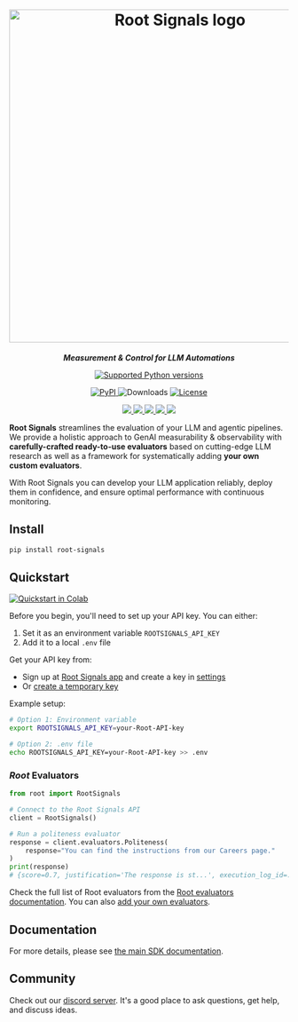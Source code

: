 <h1 align="center">
  <img width="600" alt="Root Signals logo" src="https://app.rootsignals.ai/images/root-signals-color.svg" loading="lazy">
</h1>

  <!-- This is commented so it is easier to sync with the docs/index.rst -->

<p align="center" class="large-text">
  <i><strong>Measurement & Control for LLM Automations</strong></i>
</p>

<p align="center">
    <a href="https://pypi.org/project/root-signals/">
      <img alt="Supported Python versions" src="https://img.shields.io/badge/Python-3.10%20to%203.13-yellow?style=for-the-badge&logo=python&logoColor=yellow">
    </a>
</p>

<p align="center">
  <a href="https://pypi.org/project/root-signals">
    <img src="https://img.shields.io/pypi/v/root-signals" alt="PyPI">
  </a>
  <img src="https://img.shields.io/pypi/dm/root-signals?color=orange" alt="Downloads">
  <a href="https://github.com/root-signals/rs-python-sdk/blob/main/LICENSE">
    <img src="https://img.shields.io/github/license/root-signals/rs-python-sdk.svg" alt="License">
  </a>
</p>

<p align="center">
  <a href="https://app.rootsignals.ai/register">
    <img src="https://img.shields.io/badge/Get_Started-2E6AFB?style=for-the-badge&logo=rocket&logoColor=white&scale=2" />
  </a>

  <a href="https://github.com/root-signals/rs-python-sdk">
    <img src="https://img.shields.io/badge/HuggingFace-FF9D00?style=for-the-badge&logo=huggingface&logoColor=white&scale=2" />
  </a>

  <a href="https://discord.gg/QbDAAmW9yz">
    <img src="https://img.shields.io/badge/Discord-5865F2?style=for-the-badge&logo=discord&logoColor=white&scale=2" />
  </a>

  <a href="https://docs.rootsignals.ai/">
    <img src="https://img.shields.io/badge/Documentation-E53935?style=for-the-badge&logo=readthedocs&logoColor=white&scale=2" />
  </a>

  <a href="https://app.rootsignals.ai/demo-user">
    <img src="https://img.shields.io/badge/Temporary_API_Key-15a20b?style=for-the-badge&logo=keycdn&logoColor=white&scale=2" />
  </a>
</p>


**Root Signals** streamlines the evaluation of your LLM and agentic pipelines. We provide a holistic approach to GenAI measurability & observability with **carefully-crafted ready-to-use evaluators** based on cutting-edge LLM research as well as a framework for systematically adding **your own custom evaluators**.

With Root Signals you can develop your LLM application reliably, deploy them in confidence, and ensure optimal performance with continuous monitoring.

## Install

```bash
pip install root-signals
```

## Quickstart

</p>
    <a href="https://colab.research.google.com/drive/1ztDFIItKGEruDD2SOiixatm4klxpT6Of?usp=sharing">
        <img alt="Quickstart in Colab" src="https://colab.research.google.com/assets/colab-badge.svg">
    </a>
</p>

Before you begin, you'll need to set up your API key. You can either:
1. Set it as an environment variable `ROOTSIGNALS_API_KEY`
2. Add it to a local `.env` file

Get your API key from:
- Sign up at [Root Signals app](https://app.rootsignals.ai/) and create a key in [settings](https://app.rootsignals.ai/settings/api-keys)
- Or [create a temporary key](https://app.rootsignals.ai/demo-user)

Example setup:

```bash
# Option 1: Environment variable
export ROOTSIGNALS_API_KEY=your-Root-API-key

# Option 2: .env file
echo ROOTSIGNALS_API_KEY=your-Root-API-key >> .env
```

### *Root* Evaluators
```python
from root import RootSignals

# Connect to the Root Signals API
client = RootSignals()

# Run a politeness evaluator
response = client.evaluators.Politeness(
    response="You can find the instructions from our Careers page."
)
print(response)
# {score=0.7, justification='The response is st...', execution_log_id=...}
```

Check the full list of Root evaluators from the [Root evaluators documentation](https://docs.rootsignals.ai/quick-start/usage/evaluators#list-of-evaluators-maintained-by-root-signals). You can also [add your own evaluators](https://sdk.rootsignals.ai/en/latest/examples.html#custom-evaluator).

## Documentation

For more details, please see [the main SDK documentation](https://sdk.rootsignals.ai).

## Community

Check out our [discord server](https://discord.gg/EhazTQsFnj). It's a good place to ask questions, get help, and discuss ideas.
